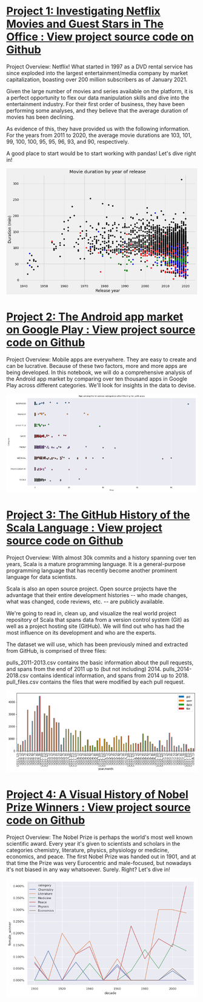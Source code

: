 # [Project 1: Investigating Netflix Movies and Guest Stars in The Office : View project source code on Github](https://github.com/rajinipreethajohn/Netflix)

Project Overview: Netflix! What started in 1997 as a DVD rental service has since exploded into the largest entertainment/media company by market capitalization, boasting over 200 million subscribers as of January 2021.

Given the large number of movies and series available on the platform, it is a perfect opportunity to flex our data manipulation skills and dive into the entertainment industry.  For their first order of business, they have been performing some analyses, and they believe that the average duration of movies has been declining.

As evidence of this, they have provided us with the following information. For the years from 2011 to 2020, the average movie durations are 103, 101, 99, 100, 100, 95, 95, 96, 93, and 90, respectively.

A good place to start would be to start working with pandas! Let's dive right in!

![graph](/images/Netflix.png)




# [Project 2: The Android app market on Google Play : View project source code on Github](https://github.com/rajinipreethajohn/Android-App-Market)

Project Overview: Mobile apps are everywhere. They are easy to create and can be lucrative. Because of these two factors, more and more apps are being developed. In this notebook, we will do a comprehensive analysis of the Android app market by comparing over ten thousand apps in Google Play across different categories. We'll look for insights in the data to devise.

![graph](/images/Android.png)



# [Project 3: The GitHub History of the Scala Language : View project source code on Github](https://github.com/rajinipreethajohn/Scala-Language)

Project Overview: With almost 30k commits and a history spanning over ten years, Scala is a mature programming language. It is a general-purpose programming language that has recently become another prominent language for data scientists.

Scala is also an open source project. Open source projects have the advantage that their entire development histories -- who made changes, what was changed, code reviews, etc. -- are publicly available.

We're going to read in, clean up, and visualize the real world project repository of Scala that spans data from a version control system (Git) as well as a project hosting site (GitHub). We will find out who has had the most influence on its development and who are the experts.

The dataset we will use, which has been previously mined and extracted from GitHub, is comprised of three files:

pulls_2011-2013.csv contains the basic information about the pull requests, and spans from the end of 2011 up to (but not including) 2014. pulls_2014-2018.csv contains identical information, and spans from 2014 up to 2018. pull_files.csv contains the files that were modified by each pull request.

![graph](/images/Scala.png)



# [Project 4: A Visual History of Nobel Prize Winners : View project source code on Github](https://github.com/rajinipreethajohn/Nobel-Prize-Winners)

Project Overview: The Nobel Prize is perhaps the world's most well known scientific award. Every year it's given to scientists and scholars in the categories chemistry, literature, physics, physiology or medicine, economics, and peace. The first Nobel Prize was handed out in 1901, and at that time the Prize was very Eurocentric and male-focused, but nowadays it's not biased in any way whatsoever. Surely. Right? Let's dive in!

![graph](/images/Female_Nobel_winners.png)
